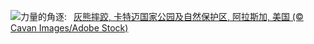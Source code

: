![](https://www.bing.com/th?id=OHR.WrestlingBears_ZH-CN6430637848_UHD.jpg&w=1000)力量的角逐:&nbsp;&ensp;[灰熊摔跤, 卡特迈国家公园及自然保护区, 阿拉斯加, 美国 (© Cavan Images/Adobe Stock)](https://www.bing.com/th?id=OHR.WrestlingBears_ZH-CN6430637848_UHD.jpg)
<br><br/>
